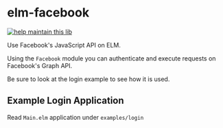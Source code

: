 # elm-facebook
[![help maintain this lib](https://img.shields.io/badge/looking%20for%20maintainer-DM%20%40vborja-663399.svg)](https://twitter.com/vborja)


Use Facebook's JavaScript API on ELM.

Using the `Facebook` module you can
authenticate and execute requests on
Facebook's Graph API.

Be sure to look at the login example
to see how it is used.

## Example Login Application

Read `Main.elm` application under `examples/login`
